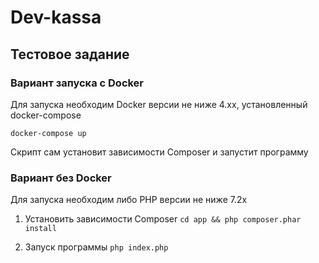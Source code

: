 # Dev-kassa

## Тестовое задание

### Вариант запуска с Docker
Для запуска необходим Docker версии не ниже 4.xx, установленный docker-compose

`docker-compose up`

Скрипт сам установит зависимости Composer и запустит программу

### Вариант без Docker
Для запуска необходим либо PHP версии не ниже 7.2x

1. Установить зависимости Composer
`cd app && php composer.phar install`

2. Запуск программы
`php index.php`